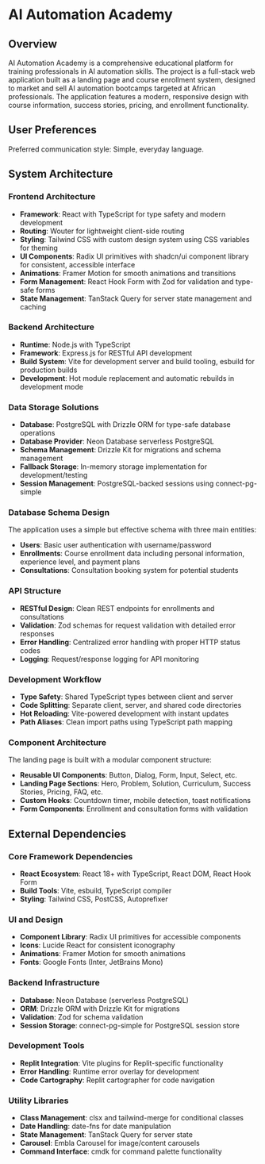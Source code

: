 # AI Automation Academy

## Overview

AI Automation Academy is a comprehensive educational platform for training professionals in AI automation skills. The project is a full-stack web application built as a landing page and course enrollment system, designed to market and sell AI automation bootcamps targeted at African professionals. The application features a modern, responsive design with course information, success stories, pricing, and enrollment functionality.

## User Preferences

Preferred communication style: Simple, everyday language.

## System Architecture

### Frontend Architecture
- **Framework**: React with TypeScript for type safety and modern development
- **Routing**: Wouter for lightweight client-side routing
- **Styling**: Tailwind CSS with custom design system using CSS variables for theming
- **UI Components**: Radix UI primitives with shadcn/ui component library for consistent, accessible interface
- **Animations**: Framer Motion for smooth animations and transitions
- **Form Management**: React Hook Form with Zod for validation and type-safe forms
- **State Management**: TanStack Query for server state management and caching

### Backend Architecture
- **Runtime**: Node.js with TypeScript
- **Framework**: Express.js for RESTful API development
- **Build System**: Vite for development server and build tooling, esbuild for production builds
- **Development**: Hot module replacement and automatic rebuilds in development mode

### Data Storage Solutions
- **Database**: PostgreSQL with Drizzle ORM for type-safe database operations
- **Database Provider**: Neon Database serverless PostgreSQL
- **Schema Management**: Drizzle Kit for migrations and schema management
- **Fallback Storage**: In-memory storage implementation for development/testing
- **Session Management**: PostgreSQL-backed sessions using connect-pg-simple

### Database Schema Design
The application uses a simple but effective schema with three main entities:
- **Users**: Basic user authentication with username/password
- **Enrollments**: Course enrollment data including personal information, experience level, and payment plans
- **Consultations**: Consultation booking system for potential students

### API Structure
- **RESTful Design**: Clean REST endpoints for enrollments and consultations
- **Validation**: Zod schemas for request validation with detailed error responses
- **Error Handling**: Centralized error handling with proper HTTP status codes
- **Logging**: Request/response logging for API monitoring

### Development Workflow
- **Type Safety**: Shared TypeScript types between client and server
- **Code Splitting**: Separate client, server, and shared code directories
- **Hot Reloading**: Vite-powered development with instant updates
- **Path Aliases**: Clean import paths using TypeScript path mapping

### Component Architecture
The landing page is built with a modular component structure:
- **Reusable UI Components**: Button, Dialog, Form, Input, Select, etc.
- **Landing Page Sections**: Hero, Problem, Solution, Curriculum, Success Stories, Pricing, FAQ, etc.
- **Custom Hooks**: Countdown timer, mobile detection, toast notifications
- **Form Components**: Enrollment and consultation forms with validation

## External Dependencies

### Core Framework Dependencies
- **React Ecosystem**: React 18+ with TypeScript, React DOM, React Hook Form
- **Build Tools**: Vite, esbuild, TypeScript compiler
- **Styling**: Tailwind CSS, PostCSS, Autoprefixer

### UI and Design
- **Component Library**: Radix UI primitives for accessible components
- **Icons**: Lucide React for consistent iconography
- **Animations**: Framer Motion for smooth animations
- **Fonts**: Google Fonts (Inter, JetBrains Mono)

### Backend Infrastructure
- **Database**: Neon Database (serverless PostgreSQL)
- **ORM**: Drizzle ORM with Drizzle Kit for migrations
- **Validation**: Zod for schema validation
- **Session Storage**: connect-pg-simple for PostgreSQL session store

### Development Tools
- **Replit Integration**: Vite plugins for Replit-specific functionality
- **Error Handling**: Runtime error overlay for development
- **Code Cartography**: Replit cartographer for code navigation

### Utility Libraries
- **Class Management**: clsx and tailwind-merge for conditional classes
- **Date Handling**: date-fns for date manipulation
- **State Management**: TanStack Query for server state
- **Carousel**: Embla Carousel for image/content carousels
- **Command Interface**: cmdk for command palette functionality
